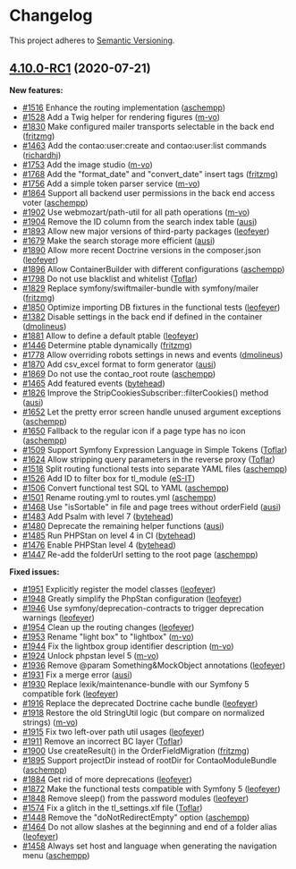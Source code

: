 # Changelog

This project adheres to [Semantic Versioning].

## [4.10.0-RC1] (2020-07-21)

**New features:**

- [#1516] Enhance the routing implementation ([aschempp])
- [#1528] Add a Twig helper for rendering figures ([m-vo])
- [#1830] Make configured mailer transports selectable in the back end ([fritzmg])
- [#1463] Add the contao:user:create and contao:user:list commands ([richardhj])
- [#1753] Add the image studio ([m-vo])
- [#1768] Add the "format_date" and "convert_date" insert tags ([fritzmg])
- [#1756] Add a simple token parser service ([m-vo])
- [#1864] Support all backend user permissions in the back end access voter ([aschempp])
- [#1902] Use webmozart/path-util for all path operations ([m-vo])
- [#1904] Remove the ID column from the search index table ([ausi])
- [#1893] Allow new major versions of third-party packages ([leofeyer])
- [#1679] Make the search storage more efficient ([ausi])
- [#1890] Allow more recent Doctrine versions in the composer.json ([leofeyer])
- [#1896] Allow ContainerBuilder with different configurations ([aschempp])
- [#1798] Do not use blacklist and whitelist ([Toflar])
- [#1829] Replace symfony/swiftmailer-bundle with symfony/mailer ([fritzmg])
- [#1850] Optimize importing DB fixtures in the functional tests ([leofeyer])
- [#1382] Disable settings in the back end if defined in the container ([dmolineus])
- [#1881] Allow to define a default ptable ([leofeyer])
- [#1446] Determine ptable dynamically ([fritzmg])
- [#1778] Allow overriding robots settings in news and events ([dmolineus])
- [#1870] Add csv_excel format to form generator ([ausi])
- [#1869] Do not use the contao_root route ([aschempp])
- [#1465] Add featured events ([bytehead])
- [#1826] Improve the StripCookiesSubscriber::filterCookies() method ([ausi])
- [#1652] Let the pretty error screen handle unused argument exceptions ([aschempp])
- [#1650] Fallback to the regular icon if a page type has no icon ([aschempp])
- [#1509] Support Symfony Expression Language in Simple Tokens ([Toflar])
- [#1624] Allow stripping query parameters in the reverse proxy ([Toflar])
- [#1518] Split routing functional tests into separate YAML files ([aschempp])
- [#1526] Add ID to filter box for tl_module ([eS-IT])
- [#1506] Convert functional test SQL to YAML ([aschempp])
- [#1501] Rename routing.yml to routes.yml ([aschempp])
- [#1468] Use "isSortable" in file and page trees without orderField ([ausi])
- [#1483] Add Psalm with level 7 ([bytehead])
- [#1480] Deprecate the remaining helper functions ([ausi])
- [#1485] Run PHPStan on level 4 in CI ([bytehead])
- [#1476] Enable PHPStan level 4 ([bytehead])
- [#1447] Re-add the folderUrl setting to the root page ([aschempp])

**Fixed issues:**

- [#1951] Explicitly register the model classes ([leofeyer])
- [#1948] Greatly simplify the PhpStan configuration ([leofeyer])
- [#1946] Use symfony/deprecation-contracts to trigger deprecation warnings ([leofeyer])
- [#1954] Clean up the routing changes ([leofeyer])
- [#1953] Rename "light box" to "lightbox" ([m-vo])
- [#1944] Fix the lightbox group identifier description ([m-vo])
- [#1924] Unlock phpstan level 5 ([m-vo])
- [#1936] Remove @param Something&MockObject annotations ([leofeyer])
- [#1931] Fix a merge error ([ausi])
- [#1930] Replace lexik/maintenance-bundle with our Symfony 5 compatible fork ([leofeyer])
- [#1916] Replace the deprecated Doctrine cache bundle ([leofeyer])
- [#1918] Restore the old StringUtil logic (but compare on normalized strings) ([m-vo])
- [#1915] Fix two left-over path util usages ([leofeyer])
- [#1911] Remove an incorrect BC layer ([Toflar])
- [#1900] Use createResult() in the OrderFieldMigration ([fritzmg])
- [#1895] Support projectDir instead of rootDir for ContaoModuleBundle ([aschempp])
- [#1884] Get rid of more deprecations ([leofeyer])
- [#1872] Make the functional tests compatible with Symfony 5 ([leofeyer])
- [#1848] Remove sleep() from the password modules ([leofeyer])
- [#1574] Fix a glitch in the tl_settings.xlf file ([Toflar])
- [#1448] Remove the "doNotRedirectEmpty" option ([aschempp])
- [#1464] Do not allow slashes at the beginning and end of a folder alias ([leofeyer])
- [#1458] Always set host and language when generating the navigation menu ([aschempp])

[Semantic Versioning]: https://semver.org/spec/v2.0.0.html
[4.10.0-RC1]: https://github.com/contao/contao/releases/tag/4.10.0-RC1
[aschempp]: https://github.com/aschempp
[ausi]: https://github.com/ausi
[bytehead]: https://github.com/bytehead
[dmolineus]: https://github.com/dmolineus
[eS-IT]: https://github.com/eS-IT
[fritzmg]: https://github.com/fritzmg
[leofeyer]: https://github.com/leofeyer
[m-vo]: https://github.com/m-vo
[richardhj]: https://github.com/richardhj
[Toflar]: https://github.com/Toflar
[#1516]: https://github.com/contao/contao/pull/1516
[#1528]: https://github.com/contao/contao/pull/1528
[#1830]: https://github.com/contao/contao/pull/1830
[#1463]: https://github.com/contao/contao/pull/1463
[#1753]: https://github.com/contao/contao/pull/1753
[#1768]: https://github.com/contao/contao/pull/1768
[#1756]: https://github.com/contao/contao/pull/1756
[#1864]: https://github.com/contao/contao/pull/1864
[#1902]: https://github.com/contao/contao/pull/1902
[#1904]: https://github.com/contao/contao/pull/1904
[#1893]: https://github.com/contao/contao/pull/1893
[#1679]: https://github.com/contao/contao/pull/1679
[#1890]: https://github.com/contao/contao/pull/1890
[#1896]: https://github.com/contao/contao/pull/1896
[#1798]: https://github.com/contao/contao/pull/1798
[#1829]: https://github.com/contao/contao/pull/1829
[#1850]: https://github.com/contao/contao/pull/1850
[#1382]: https://github.com/contao/contao/pull/1382
[#1881]: https://github.com/contao/contao/pull/1881
[#1446]: https://github.com/contao/contao/pull/1446
[#1778]: https://github.com/contao/contao/pull/1778
[#1870]: https://github.com/contao/contao/pull/1870
[#1869]: https://github.com/contao/contao/pull/1869
[#1465]: https://github.com/contao/contao/pull/1465
[#1826]: https://github.com/contao/contao/pull/1826
[#1652]: https://github.com/contao/contao/pull/1652
[#1650]: https://github.com/contao/contao/pull/1650
[#1509]: https://github.com/contao/contao/pull/1509
[#1624]: https://github.com/contao/contao/pull/1624
[#1518]: https://github.com/contao/contao/pull/1518
[#1526]: https://github.com/contao/contao/pull/1526
[#1506]: https://github.com/contao/contao/pull/1506
[#1501]: https://github.com/contao/contao/pull/1501
[#1468]: https://github.com/contao/contao/pull/1468
[#1483]: https://github.com/contao/contao/pull/1483
[#1480]: https://github.com/contao/contao/pull/1480
[#1485]: https://github.com/contao/contao/pull/1485
[#1476]: https://github.com/contao/contao/pull/1476
[#1447]: https://github.com/contao/contao/pull/1447
[#1951]: https://github.com/contao/contao/pull/1951
[#1948]: https://github.com/contao/contao/pull/1948
[#1946]: https://github.com/contao/contao/pull/1946
[#1954]: https://github.com/contao/contao/pull/1954
[#1953]: https://github.com/contao/contao/pull/1953
[#1944]: https://github.com/contao/contao/pull/1944
[#1924]: https://github.com/contao/contao/pull/1924
[#1936]: https://github.com/contao/contao/pull/1936
[#1931]: https://github.com/contao/contao/pull/1931
[#1930]: https://github.com/contao/contao/pull/1930
[#1916]: https://github.com/contao/contao/pull/1916
[#1918]: https://github.com/contao/contao/pull/1918
[#1915]: https://github.com/contao/contao/pull/1915
[#1911]: https://github.com/contao/contao/pull/1911
[#1900]: https://github.com/contao/contao/pull/1900
[#1895]: https://github.com/contao/contao/pull/1895
[#1884]: https://github.com/contao/contao/pull/1884
[#1872]: https://github.com/contao/contao/pull/1872
[#1848]: https://github.com/contao/contao/pull/1848
[#1574]: https://github.com/contao/contao/pull/1574
[#1448]: https://github.com/contao/contao/pull/1448
[#1464]: https://github.com/contao/contao/pull/1464
[#1458]: https://github.com/contao/contao/pull/1458
